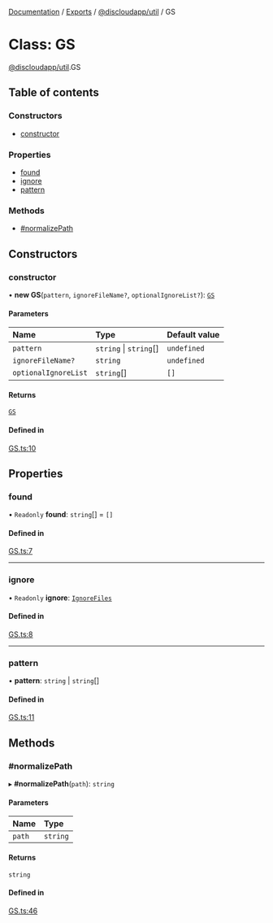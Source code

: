 [Documentation](../README.md) / [Exports](../modules.md) / [@discloudapp/util](../modules/discloudapp_util.md) / GS

# Class: GS

[@discloudapp/util](../modules/discloudapp_util.md).GS

## Table of contents

### Constructors

- [constructor](discloudapp_util.GS.md#constructor)

### Properties

- [found](discloudapp_util.GS.md#found)
- [ignore](discloudapp_util.GS.md#ignore)
- [pattern](discloudapp_util.GS.md#pattern)

### Methods

- [#normalizePath](discloudapp_util.GS.md##normalizepath)

## Constructors

### constructor

• **new GS**(`pattern`, `ignoreFileName?`, `optionalIgnoreList?`): [`GS`](discloudapp_util.GS.md)

#### Parameters

| Name | Type | Default value |
| :------ | :------ | :------ |
| `pattern` | `string` \| `string`[] | `undefined` |
| `ignoreFileName?` | `string` | `undefined` |
| `optionalIgnoreList` | `string`[] | `[]` |

#### Returns

[`GS`](discloudapp_util.GS.md)

#### Defined in

[GS.ts:10](https://github.com/discloud/discloud.app/blob/78281f4/packages/util/src/GS.ts#L10)

## Properties

### found

• `Readonly` **found**: `string`[] = `[]`

#### Defined in

[GS.ts:7](https://github.com/discloud/discloud.app/blob/78281f4/packages/util/src/GS.ts#L7)

___

### ignore

• `Readonly` **ignore**: [`IgnoreFiles`](discloudapp_util.IgnoreFiles.md)

#### Defined in

[GS.ts:8](https://github.com/discloud/discloud.app/blob/78281f4/packages/util/src/GS.ts#L8)

___

### pattern

• **pattern**: `string` \| `string`[]

#### Defined in

[GS.ts:11](https://github.com/discloud/discloud.app/blob/78281f4/packages/util/src/GS.ts#L11)

## Methods

### #normalizePath

▸ **#normalizePath**(`path`): `string`

#### Parameters

| Name | Type |
| :------ | :------ |
| `path` | `string` |

#### Returns

`string`

#### Defined in

[GS.ts:46](https://github.com/discloud/discloud.app/blob/78281f4/packages/util/src/GS.ts#L46)

